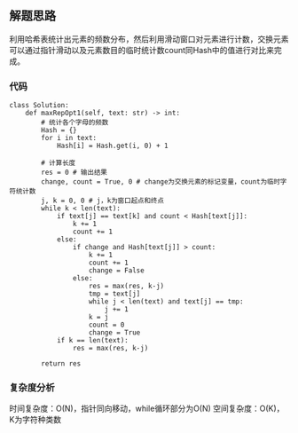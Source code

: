 ## 解题思路

利用哈希表统计出元素的频数分布，然后利用滑动窗口对元素进行计数，交换元素可以通过指针滑动以及元素数目的临时统计数count同Hash中的值进行对比来完成。

### 代码

```python3
class Solution:
    def maxRepOpt1(self, text: str) -> int:
        # 统计各个字母的频数
        Hash = {}
        for i in text:
            Hash[i] = Hash.get(i, 0) + 1

        # 计算长度
        res = 0 # 输出结果
        change, count = True, 0 # change为交换元素的标记变量，count为临时字符统计数
        j, k = 0, 0 # j，k为窗口起点和终点
        while k < len(text):
            if text[j] == text[k] and count < Hash[text[j]]:
                k += 1
                count += 1
            else:
                if change and Hash[text[j]] > count:
                    k += 1
                    count += 1
                    change = False
                else:
                    res = max(res, k-j)
                    tmp = text[j]
                    while j < len(text) and text[j] == tmp:
                        j += 1
                    k = j
                    count = 0
                    change = True
            if k == len(text):
                res = max(res, k-j)
        
        return res

```

### 复杂度分析

时间复杂度：O(N)，指针同向移动，while循环部分为O(N)
空间复杂度：O(K)，K为字符种类数